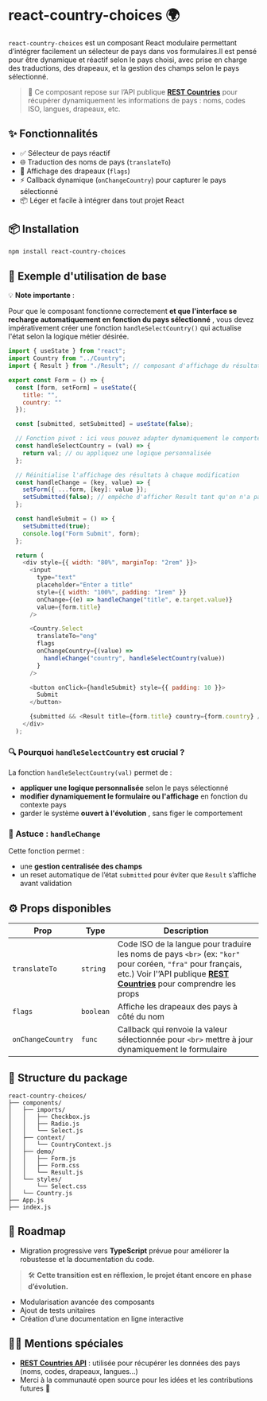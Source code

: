 # react-country-choices 🌍

`react-country-choices` est un composant React modulaire permettant d’intégrer facilement un sélecteur de pays dans vos formulaires.Il est pensé pour être dynamique et réactif selon le pays choisi, avec prise en charge des traductions, des drapeaux, et la gestion des champs selon le pays sélectionné.

> 📡 Ce composant repose sur l’API publique **[REST Countries](https://restcountries.com/)** pour récupérer dynamiquement les informations de pays : noms, codes ISO, langues, drapeaux, etc.

## ✨ Fonctionnalités

- ✅ Sélecteur de pays réactif
- 🌐 Traduction des noms de pays (`translateTo`)
- 🚩 Affichage des drapeaux (`flags`)
- ⚡ Callback dynamique (`onChangeCountry`) pour capturer le pays sélectionné
- 📦 Léger et facile à intégrer dans tout projet React

## 📦 Installation

```bash
npm install react-country-choices
```

## 🚀 Exemple d'utilisation de base

💡 **Note importante** :

Pour que le composant fonctionne correctement  **et que l'interface se recharge automatiquement en fonction du pays sélectionné** , vous devez impérativement créer une fonction `handleSelectCountry()` qui actualise l'état selon la logique métier désirée.

```js
import { useState } from "react";
import Country from "../Country";
import { Result } from "./Result"; // composant d'affichage du résultat

export const Form = () => {
  const [form, setForm] = useState({
    title: "",
    country: ""
  });

  const [submitted, setSubmitted] = useState(false);

  // Fonction pivot : ici vous pouvez adapter dynamiquement le comportement
  const handleSelectCountry = (val) => {
    return val; // ou appliquez une logique personnalisée
  };

  // Réinitialise l'affichage des résultats à chaque modification
  const handleChange = (key, value) => {
    setForm({ ...form, [key]: value });
    setSubmitted(false); // empêche d'afficher Result tant qu'on n'a pas cliqué "Submit"
  };

  const handleSubmit = () => {
    setSubmitted(true);
    console.log("Form Submit", form);
  };

  return (
    <div style={{ width: "80%", marginTop: "2rem" }}>
      <input
        type="text"
        placeholder="Enter a title"
        style={{ width: "100%", padding: "1rem" }}
        onChange={(e) => handleChange("title", e.target.value)}
        value={form.title}
      />

      <Country.Select
        translateTo="eng"
        flags
        onChangeCountry={(value) =>
          handleChange("country", handleSelectCountry(value))
        }
      />

      <button onClick={handleSubmit} style={{ padding: 10 }}>
        Submit
      </button>

      {submitted && <Result title={form.title} country={form.country} />}
    </div>
  );

```

### 🔍 Pourquoi `handleSelectCountry` est crucial ?

La fonction `handleSelectCountry(val)` permet de :

* **appliquer une logique personnalisée** selon le pays sélectionné
* **modifier dynamiquement le formulaire ou l'affichage** en fonction du contexte pays
* garder le système  **ouvert à l'évolution** , sans figer le comportement


### 🧠 Astuce : `handleChange`

Cette fonction permet :

* une **gestion centralisée des champs**
* un reset automatique de l’état `submitted` pour éviter que `Result` s’affiche avant validation


## ⚙️ Props disponibles

| Prop                | Type        | Description                                                                                                                                                                                                                     |
| ------------------- | ----------- | ------------------------------------------------------------------------------------------------------------------------------------------------------------------------------------------------------------------------------- |
| `translateTo`     | `string`  | Code ISO de la langue pour traduire les noms de pays `<br>` (ex: `"kor"` pour coréen, `"fra"` pour français, etc.) Voir l'’API publique **[REST Countries](https://restcountries.com/)** pour comprendre les props |
| `flags`           | `boolean` | Affiche les drapeaux des pays à côté du nom                                                                                                                                                                                  |
| `onChangeCountry` | `func`    | Callback qui renvoie la valeur sélectionnée pour `<br>` mettre à jour dynamiquement le formulaire                                                                                                                          |

## 📁 Structure du package

```plaintext
react-country-choices/
├── components/
│   ├── imports/
│   │   ├── Checkbox.js
│   │   ├── Radio.js
│   │   └── Select.js
│   ├── context/
│   │   └── CountryContext.js
│   ├── demo/
│   │   ├── Form.js
│   │   ├── Form.css
│   │   └── Result.js
│   └── styles/
│       └── Select.css
│   └── Country.js
├── App.js
├── index.js
```

## 📘 Roadmap

- Migration progressive vers **TypeScript** prévue pour améliorer la robustesse et la documentation du code.

> 🛠️ **Cette transition est en réflexion, le projet étant encore en phase d’évolution.**

- Modularisation avancée des composants
- Ajout de tests unitaires
- Création d’une documentation en ligne interactive

## 🙇‍♂️ Mentions spéciales

- [**REST Countries API**](https://restcountries.com/) : utilisée pour récupérer les données des pays (noms, codes, drapeaux, langues…)
- Merci à la communauté open source pour les idées et les contributions futures 🙌
